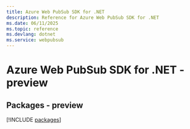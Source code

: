 ```yaml
---
title: Azure Web PubSub SDK for .NET
description: Reference for Azure Web PubSub SDK for .NET
ms.date: 06/11/2025
ms.topic: reference
ms.devlang: dotnet
ms.service: webpubsub
---
```

# Azure Web PubSub SDK for .NET - preview
## Packages - preview
[!INCLUDE [packages](web-pubsub-index.md)]